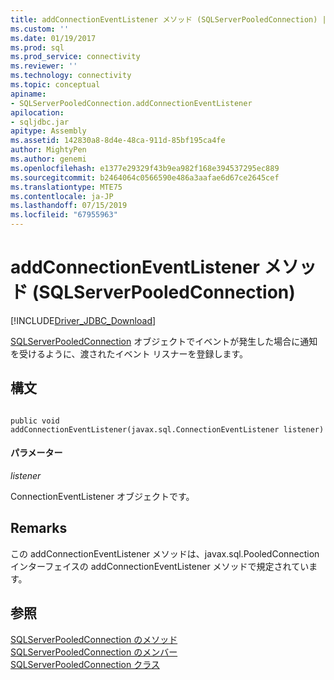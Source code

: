 ```yaml
---
title: addConnectionEventListener メソッド (SQLServerPooledConnection) | Microsoft Docs
ms.custom: ''
ms.date: 01/19/2017
ms.prod: sql
ms.prod_service: connectivity
ms.reviewer: ''
ms.technology: connectivity
ms.topic: conceptual
apiname:
- SQLServerPooledConnection.addConnectionEventListener
apilocation:
- sqljdbc.jar
apitype: Assembly
ms.assetid: 142830a8-8d4e-48ca-911d-85bf195ca4fe
author: MightyPen
ms.author: genemi
ms.openlocfilehash: e1377e29329f43b9ea982f168e394537295ec889
ms.sourcegitcommit: b2464064c0566590e486a3aafae6d67ce2645cef
ms.translationtype: MTE75
ms.contentlocale: ja-JP
ms.lasthandoff: 07/15/2019
ms.locfileid: "67955963"
---
```

# <a name="addconnectioneventlistener-method-sqlserverpooledconnection"></a>addConnectionEventListener メソッド (SQLServerPooledConnection)
[!INCLUDE[Driver_JDBC_Download](../../../includes/driver_jdbc_download.md)]

  [SQLServerPooledConnection](../../../connect/jdbc/reference/sqlserverpooledconnection-class.md) オブジェクトでイベントが発生した場合に通知を受けるように、渡されたイベント リスナーを登録します。  
  
## <a name="syntax"></a>構文  
  
```  
  
public void addConnectionEventListener(javax.sql.ConnectionEventListener listener)  
```  
  
#### <a name="parameters"></a>パラメーター  
 *listener*  
  
 ConnectionEventListener オブジェクトです。  
  
## <a name="remarks"></a>Remarks  
 この addConnectionEventListener メソッドは、javax.sql.PooledConnection インターフェイスの addConnectionEventListener メソッドで規定されています。  
  
## <a name="see-also"></a>参照  
 [SQLServerPooledConnection のメソッド](../../../connect/jdbc/reference/sqlserverpooledconnection-methods.md)   
 [SQLServerPooledConnection のメンバー](../../../connect/jdbc/reference/sqlserverpooledconnection-members.md)   
 [SQLServerPooledConnection クラス](../../../connect/jdbc/reference/sqlserverpooledconnection-class.md)  
  
  
